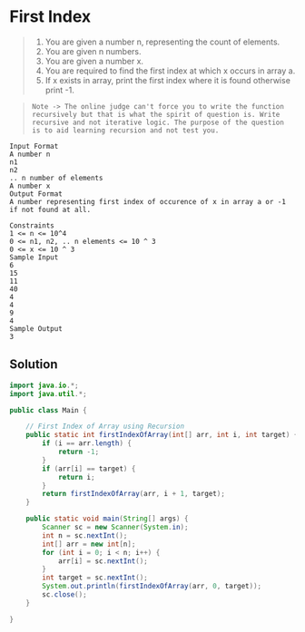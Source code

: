 # First Index

> 1. You are given a number n, representing the count of elements.
> 2. You are given n numbers.
> 3. You are given a number x.
> 4. You are required to find the first index at which x occurs in array a.
> 5. If x exists in array, print the first index where it is found otherwise print -1.

> `Note -> The online judge can't force you to write the function recursively but that is what the spirit of question is. Write recursive and not iterative logic. The purpose of the question is to aid learning recursion and not test you.`

```
Input Format
A number n
n1
n2
.. n number of elements
A number x
Output Format
A number representing first index of occurence of x in array a or -1 if not found at all.

Constraints
1 <= n <= 10^4
0 <= n1, n2, .. n elements <= 10 ^ 3
0 <= x <= 10 ^ 3
Sample Input
6
15
11
40
4
4
9
4
Sample Output
3
```

## Solution

```java
import java.io.*;
import java.util.*;

public class Main {

    // First Index of Array using Recursion
    public static int firstIndexOfArray(int[] arr, int i, int target) {
        if (i == arr.length) {
            return -1;
        }
        if (arr[i] == target) {
            return i;
        }
        return firstIndexOfArray(arr, i + 1, target);
    }

    public static void main(String[] args) {
        Scanner sc = new Scanner(System.in);
        int n = sc.nextInt();
        int[] arr = new int[n];
        for (int i = 0; i < n; i++) {
            arr[i] = sc.nextInt();
        }
        int target = sc.nextInt();
        System.out.println(firstIndexOfArray(arr, 0, target));
        sc.close();
    }

}
```
